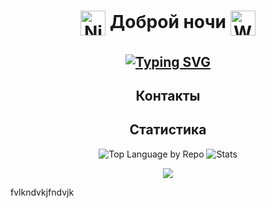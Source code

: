 <div align="center">

# <img src="https://raw.githubusercontent.com/Tarikul-Islam-Anik/Animated-Fluent-Emojis/master/Emojis/Travel%20and%20places/Night%20with%20Stars.png" alt="Night" width="40" height="40" align="center" /> Доброй ночи <img src="https://raw.githubusercontent.com/Tarikul-Islam-Anik/Animated-Fluent-Emojis/master/Emojis/Hand%20gestures/Waving%20Hand.png" alt="Waving Hand" width="40" height="40" align="center" />

[![Typing SVG](https://readme-typing-svg.herokuapp.com?font=Markdown&duration=2000&pause=500&color=FFFFFF&center=true&vCenter=true&multiline=true&random=false&width=435&height=80&lines=%D0%AF+-+%D0%90%D0%BD%D0%B4%D1%80%D0%B5%D0%B9+%D0%A2%D1%80%D1%83%D0%BD%D0%BE%D0%B2;%D0%92%D1%8B%D0%BF%D1%83%D1%81%D0%BA%D0%BD%D0%B8%D0%BA+%D0%9C%D0%93%D0%A2%D0%A3+%D0%B8%D0%BC.+%D0%9D.%D0%AD.+%D0%91%D0%B0%D1%83%D0%BC%D0%B0%D0%BD%D0%B0)](https://git.io/typing-svg)
---

## Контакты

<!-- <p>
    <a href="https://www.typescriptlang.org/" target="_blank"> <img src="https://user-images.githubusercontent.com/74038190/235294007-de441046-823e-4eff-89bf-d4df52858b65.gif" alt="YouTube" width="40" height="40"/></a>
</p> -->

## Статистика

![Top Language by Repo](https://github-profile-summary-cards.vercel.app/api/cards/repos-per-language?username=drondragons&theme=dark)
![Stats](https://github-profile-summary-cards.vercel.app/api/cards/stats?username=drondragons&theme=dark)

<!-- ![GitHub Contribution Snake Dark](https://raw.githubusercontent.com/drondragons/drondragons/output/main/github-contribution-grid-snake-dark.svg?palette=github-dark) -->

![](https://komarev.com/ghpvc/?username=drondragons)

</div>
fvlkndvkjfndvjk